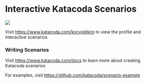 # Interactive Katacoda Scenarios

[![](http://shields.katacoda.com/katacoda/kocyigitkim/count.svg)](https://www.katacoda.com/kocyigitkim "Get your profile on Katacoda.com")

Visit https://www.katacoda.com/kocyigitkim to view the profile and interactive scenarios

### Writing Scenarios
Visit https://www.katacoda.com/docs to learn more about creating Katacoda scenarios

For examples, visit https://github.com/katacoda/scenario-example
